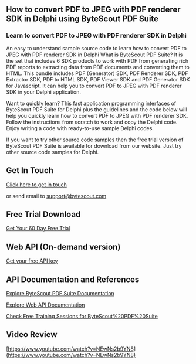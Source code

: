 ## How to convert PDF to JPEG with PDF renderer SDK in Delphi using ByteScout PDF Suite

### Learn to convert PDF to JPEG with PDF renderer SDK in Delphi

An easy to understand sample source code to learn how to convert PDF to JPEG with PDF renderer SDK in Delphi What is ByteScout PDF Suite? It is the set that includes 6 SDK products to work with PDF from generating rich PDF reports to extracting data from PDF documents and converting them to HTML. This bundle includes PDF (Generator) SDK, PDF Renderer SDK, PDF Extractor SDK, PDF to HTML SDK, PDF Viewer SDK and PDF Generator SDK for Javascript. It can help you to convert PDF to JPEG with PDF renderer SDK in your Delphi application.

Want to quickly learn? This fast application programming interfaces of ByteScout PDF Suite for Delphi plus the guidelines and the code below will help you quickly learn how to convert PDF to JPEG with PDF renderer SDK. Follow the instructions from scratch to work and copy the Delphi code. Enjoy writing a code with ready-to-use sample Delphi codes.

If you want to try other source code samples then the free trial version of ByteScout PDF Suite is available for download from our website. Just try other source code samples for Delphi.

## Get In Touch

[Click here to get in touch](https://bytescout.zendesk.com/hc/en-us/requests/new?subject=ByteScout%20PDF%20Suite%20Question)

or send email to [support@bytescout.com](mailto:support@bytescout.com?subject=ByteScout%20PDF%20Suite%20Question) 

## Free Trial Download

[Get Your 60 Day Free Trial](https://bytescout.com/download/web-installer?utm_source=github-readme)

## Web API (On-demand version)

[Get your free API key](https://pdf.co/documentation/api?utm_source=github-readme)

## API Documentation and References

[Explore ByteScout PDF Suite Documentation](https://bytescout.com/documentation/index.html?utm_source=github-readme)

[Explore Web API Documentation](https://pdf.co/documentation/api?utm_source=github-readme)

[Check Free Training Sessions for ByteScout%20PDF%20Suite](https://academy.bytescout.com/)

## Video Review

[https://www.youtube.com/watch?v=NEwNs2b9YN8](https://www.youtube.com/watch?v=NEwNs2b9YN8)